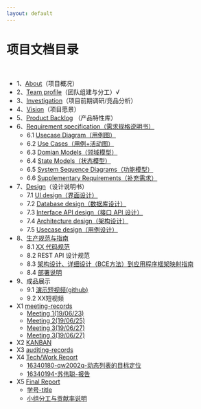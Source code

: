 ```yaml
---
layout: default
---
```


# 项目文档目录

&nbsp;&nbsp; 

* 1、[About](https://github.com/the-earn-money-system/Document/blob/master/docs/01-About.md)（项目概况）
* 2、[Team profile](https://github.com/the-earn-money-system/Document/blob/master/docs/02-team-profile.md)（团队组建与分工）√
* 3、[Investigation](https://github.com/the-earn-money-system/Document/blob/master/docs/03-Investigation.md)（项目前期调研/竞品分析）
* 4、[Vision](https://github.com/the-earn-money-system/Document/blob/master/docs/04-Vision.md)（项目愿景）
* 5、[Product Backlog](https://github.com/the-earn-money-system/Document/blob/master/docs/05-Product-Backlog.md) （产品特性库）
* 6、[Requirement specification（需求规格说明书）](https://github.com/the-earn-money-system/Document/blob/master/Requirement%20specification%EF%BC%88%E9%9C%80%E6%B1%82%E8%A7%84%E6%A0%BC%E8%AF%B4%E6%98%8E%E4%B9%A6%EF%BC%89.md)
    - 6.1 [Usecase Diagram（用例图）](https://github.com/the-earn-money-system/Document/blob/master/docs/06-01-usecase-diagram.md)
    - 6.2 [Use Cases（用例+活动图）](https://github.com/the-earn-money-system/Document/blob/master/docs/06-02-Usecase-Activity.md)
    - 6.3 [Domian Models（领域模型）](https://github.com/the-earn-money-system/Document/blob/master/docs/06-03-Domain-Model.md)
    - 6.4 [State Models（状态模型）](https://github.com/the-earn-money-system/Document/blob/master/docs/06-04-State-Model.md)
    - 6.5 [System Sequence Diagrams（功能模型）](https://github.com/the-earn-money-system/Document/blob/master/docs/06-05-System-Sequence-Diagram.md)
    - 6.6 [Supplementary Requirements（补充需求）](https://github.com/the-earn-money-system/Document/blob/master/docs/06-06-Supplementary%20Requirements.md)
* 7、[Design](07-designs)（设计说明书）
    - 7.1 [UI design（界面设计）](https://github.com/the-earn-money-system/Document/blob/master/docs/07-01-UI%20design.md)
    - 7.2 [Database design（数据库设计）](https://github.com/the-earn-money-system/Document/blob/master/docs/07-02-Database%20design.md)
    - 7.3 [Interface API design（接口 API 设计）](https://github.com/the-earn-money-system/Document/blob/master/docs/07-03-API%20design.md)
    - 7.4 [Architecture design（架构设计）](https://github.com/the-earn-money-system/Document/blob/master/docs/07-04-Architecture%20design%EF%BC%88架构设计%EF%BC%89.md)
    - 7.5 [Usecase design（用例设计）](https://github.com/the-earn-money-system/Document/blob/master/docs/imgs/06-01-UsecaseDiagram.png?raw=true)
* 8、[生产规范与指南](https://github.com/the-earn-money-system/Document/blob/master/%E7%94%9F%E4%BA%A7%E8%A7%84%E8%8C%83%E4%B8%8E%E6%8C%87%E5%8D%97.md)
    - 8.1 [XX 代码规范](https://github.com/the-earn-money-system/Document/blob/master/docs/08-01-%E4%BB%A3%E7%A0%81%E8%A7%84%E8%8C%83.md)
    - 8.2 REST API 设计规范
    - 8.3 [架构设计、详细设计（BCE方法）到应用程序框架映射指南](https://github.com/the-earn-money-system/Document/blob/master/docs/08-03-%E6%9E%B6%E6%9E%84%E8%AE%BE%E8%AE%A1%E3%80%81%E8%AF%A6%E7%BB%86%E8%AE%BE%E8%AE%A1%EF%BC%88BCE%E6%96%B9%E6%B3%95%EF%BC%89%E5%88%B0%E5%BA%94%E7%94%A8%E7%A8%8B%E5%BA%8F%E6%A1%86%E6%9E%B6%E6%98%A0%E5%B0%84%E6%8C%87%E5%8D%97.md)
    - 8.4 [部署说明](https://github.com/the-earn-money-system/Document/blob/master/docs/安装部署说明.md)
* 9、成品展示
    - 9.1 [演示短视频(github)](https://github.com/the-earn-money-system/Earn-Money-System/blob/master/演示视频.mp4)
    - 9.2 XX短视频
* X1 [meeting-records](x1-meetings)
    -   [Meeting 1(19/06/23)](https://github.com/the-earn-money-system/Document/blob/master/docs/Week%2018%20-%20Jun.%2023.md)
    -   [Meeting 2(19/06/25)](https://github.com/the-earn-money-system/Document/blob/master/docs/Week%2018%20-%20Jun.%2025.md)
    -   [Meeting 3(19/06/27)](https://github.com/the-earn-money-system/Document/blob/master/docs/Week%2018%20-%20Jun.%2027.md)
    -   [Meeting 3(19/06/27)](https://github.com/the-earn-money-system/Document/blob/master/docs/Week%2018%20-%20Jun.%2030.md)
* X2 [KANBAN](https://github.com/the-earn-money-system/Document/projects/1)
* X3 [auditing-records](x3-auditing)
* X4 [Tech/Work Report](x4-techniques)
    - [16340180-qw2002q-动态列表的目标定位](<https://github.com/the-earn-money-system/Document/blob/master/docs/report/16340180_qw2002q_报告.md>)
    - [16340194-苏伟聪-报告](https://github.com/the-earn-money-system/Document/blob/master/docs/report/16340194_suweicong_final_report.md)
* X5 [Final Report](x5-summary)
    - [学号-title](https://github.com/the-earn-money-system/Document/blob/master/docs/小组分工与贡献率说明.md)
    - [小组分工与贡献率说明](https://github.com/the-earn-money-system/Document/blob/master/docs/小组分工与贡献率说明.md)

